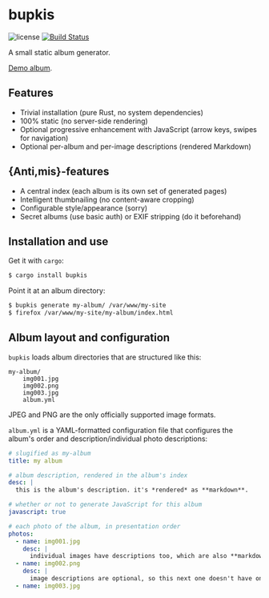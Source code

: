 bupkis
======

![license](https://raster.shields.io/badge/license-MIT%20with%20restrictions-green.png)
[![Build Status](https://img.shields.io/github/workflow/status/woodruffw/bupkis/CI/master)](https://github.com/woodruffw/bupkis/actions?query=workflow%3ACI)

A small static album generator.

[Demo album](https://yossarian.net/media/trips/phoebe-s-graduation-2021/).

## Features

* Trivial installation (pure Rust, no system dependencies)
* 100% static (no server-side rendering)
* Optional progressive enhancement with JavaScript (arrow keys, swipes for navigation)
* Optional per-album and per-image descriptions (rendered Markdown)

## {Anti,mis}-features

* A central index (each album is its own set of generated pages)
* Intelligent thumbnailing (no content-aware cropping)
* Configurable style/appearance (sorry)
* Secret albums (use basic auth) or EXIF stripping (do it beforehand)

## Installation and use

Get it with `cargo`:

```bash
$ cargo install bupkis
```

Point it at an album directory:

```bash
$ bupkis generate my-album/ /var/www/my-site
$ firefox /var/www/my-site/my-album/index.html
```

## Album layout and configuration

`bupkis` loads album directories that are structured like this:

```
my-album/
    img001.jpg
    img002.png
    img003.jpg
    album.yml
```

JPEG and PNG are the only officially supported image formats.

`album.yml` is a YAML-formatted configuration file that configures the album's
order and description/individual photo descriptions:

```yaml
# slugified as my-album
title: my album

# album description, rendered in the album's index
desc: |
  this is the album's description. it's *rendered* as **markdown**.

# whether or not to generate JavaScript for this album
javascript: true

# each photo of the album, in presentation order
photos:
  - name: img001.jpg
    desc: |
      individual images have descriptions too, which are also **markdown**.
  - name: img002.png
    desc: |
      image descriptions are optional, so this next one doesn't have one.
  - name: img003.jpg
```
